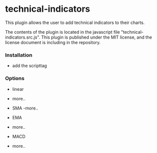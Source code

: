 technical-indicators
====================
This plugin allows the user to add technical indicators to their charts.

The contents of the plugin is located in the javascript file "technical-indicators.src.js". 
This plugin is published under the MIT license, and the license document is including in the repository.

### Installation
* add the scripttag

### Options

* linear
- more..

* SMA
-more..

* EMA
- more..

* MACD
- more..
